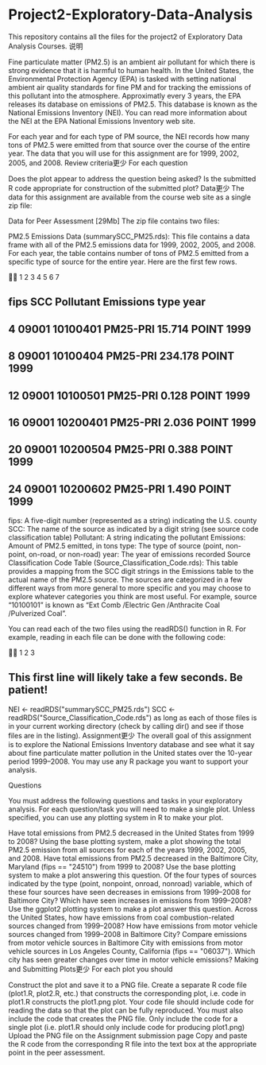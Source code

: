 # Project2-Exploratory-Data-Analysis
This repository contains all the files for the project2 of Exploratory Data Analysis Courses.
说明

Fine particulate matter (PM2.5) is an ambient air pollutant for which there is strong evidence that it is harmful to human health. In the United States, the Environmental Protection Agency (EPA) is tasked with setting national ambient air quality standards for fine PM and for tracking the emissions of this pollutant into the atmosphere. Approximatly every 3 years, the EPA releases its database on emissions of PM2.5. This database is known as the National Emissions Inventory (NEI). You can read more information about the NEI at the EPA National Emissions Inventory web site.

For each year and for each type of PM source, the NEI records how many tons of PM2.5 were emitted from that source over the course of the entire year. The data that you will use for this assignment are for 1999, 2002, 2005, and 2008.
Review criteria更少 
For each question

Does the plot appear to address the question being asked?
Is the submitted R code appropriate for construction of the submitted plot?
Data更少 
The data for this assignment are available from the course web site as a single zip file:

Data for Peer Assessment [29Mb]
The zip file contains two files:

PM2.5 Emissions Data (summarySCC_PM25.rds): This file contains a data frame with all of the PM2.5 emissions data for 1999, 2002, 2005, and 2008. For each year, the table contains number of tons of PM2.5 emitted from a specific type of source for the entire year. Here are the first few rows.



1
2
3
4
5
6
7
##     fips      SCC Pollutant Emissions  type year
## 4  09001 10100401  PM25-PRI    15.714 POINT 1999
## 8  09001 10100404  PM25-PRI   234.178 POINT 1999
## 12 09001 10100501  PM25-PRI     0.128 POINT 1999
## 16 09001 10200401  PM25-PRI     2.036 POINT 1999
## 20 09001 10200504  PM25-PRI     0.388 POINT 1999
## 24 09001 10200602  PM25-PRI     1.490 POINT 1999
fips: A five-digit number (represented as a string) indicating the U.S. county
SCC: The name of the source as indicated by a digit string (see source code classification table)
Pollutant: A string indicating the pollutant
Emissions: Amount of PM2.5 emitted, in tons
type: The type of source (point, non-point, on-road, or non-road)
year: The year of emissions recorded
Source Classification Code Table (Source_Classification_Code.rds): This table provides a mapping from the SCC digit strings in the Emissions table to the actual name of the PM2.5 source. The sources are categorized in a few different ways from more general to more specific and you may choose to explore whatever categories you think are most useful. For example, source “10100101” is known as “Ext Comb /Electric Gen /Anthracite Coal /Pulverized Coal”.

You can read each of the two files using the readRDS() function in R. For example, reading in each file can be done with the following code:



1
2
3
## This first line will likely take a few seconds. Be patient!
NEI <- readRDS("summarySCC_PM25.rds")
SCC <- readRDS("Source_Classification_Code.rds")
as long as each of those files is in your current working directory (check by calling dir() and see if those files are in the listing).
Assignment更少 
The overall goal of this assignment is to explore the National Emissions Inventory database and see what it say about fine particulate matter pollution in the United states over the 10-year period 1999–2008. You may use any R package you want to support your analysis.

Questions

You must address the following questions and tasks in your exploratory analysis. For each question/task you will need to make a single plot. Unless specified, you can use any plotting system in R to make your plot.

Have total emissions from PM2.5 decreased in the United States from 1999 to 2008? Using the base plotting system, make a plot showing the total PM2.5 emission from all sources for each of the years 1999, 2002, 2005, and 2008.
Have total emissions from PM2.5 decreased in the Baltimore City, Maryland (fips == "24510") from 1999 to 2008? Use the base plotting system to make a plot answering this question.
Of the four types of sources indicated by the type (point, nonpoint, onroad, nonroad) variable, which of these four sources have seen decreases in emissions from 1999–2008 for Baltimore City? Which have seen increases in emissions from 1999–2008? Use the ggplot2 plotting system to make a plot answer this question.
Across the United States, how have emissions from coal combustion-related sources changed from 1999–2008?
How have emissions from motor vehicle sources changed from 1999–2008 in Baltimore City?
Compare emissions from motor vehicle sources in Baltimore City with emissions from motor vehicle sources in Los Angeles County, California (fips == "06037"). Which city has seen greater changes over time in motor vehicle emissions?
Making and Submitting Plots更少 
For each plot you should

Construct the plot and save it to a PNG file.
Create a separate R code file (plot1.R, plot2.R, etc.) that constructs the corresponding plot, i.e. code in plot1.R constructs the plot1.png plot. Your code file should include code for reading the data so that the plot can be fully reproduced. You must also include the code that creates the PNG file. Only include the code for a single plot (i.e. plot1.R should only include code for producing plot1.png)
Upload the PNG file on the Assignment submission page
Copy and paste the R code from the corresponding R file into the text box at the appropriate point in the peer assessment.
